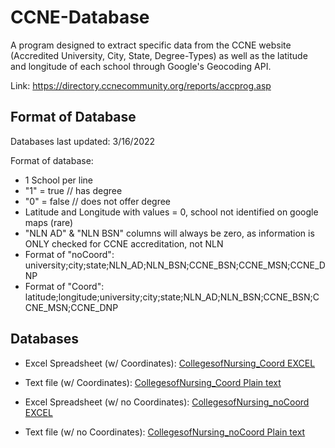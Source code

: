 # CCNE-Database
A program designed to extract specific data from the CCNE website (Accredited University, City, State, Degree-Types) as well as the latitude and longitude of each school through Google's Geocoding API.

Link: https://directory.ccnecommunity.org/reports/accprog.asp

## Format of Database
Databases last updated: 3/16/2022

Format of database:
* 1 School per line
* "1" = true // has degree
* "0" = false // does not offer degree
* Latitude and Longitude with values = 0, school not identified on google maps (rare)
* "NLN AD" & "NLN BSN" columns will always be zero, as information is ONLY checked for CCNE accreditation, not NLN
* Format of "noCoord": university;city;state;NLN_AD;NLN_BSN;CCNE_BSN;CCNE_MSN;CCNE_DNP
* Format of "Coord": latitude;longitude;university;city;state;NLN_AD;NLN_BSN;CCNE_BSN;CCNE_MSN;CCNE_DNP

## Databases
* Excel Spreadsheet (w/ Coordinates): [CollegesofNursing_Coord EXCEL]
* Text file (w/ Coordinates): [CollegesofNursing_Coord Plain text]

* Excel Spreadsheet (w/ no Coordinates): [CollegesofNursing_noCoord EXCEL]
* Text file (w/ no Coordinates): [CollegesofNursing_noCoord Plain text]


[CollegesofNursing_Coord EXCEL]: https://github.com/FerminRamos/CCNE-Database/blob/b638ea6733c34f7863b3a6ae15fdbc615c5ade7c/Colleges%20of%20Nursing_Coord.xlsx
[CollegesofNursing_Coord Plain text]: https://github.com/FerminRamos/CCNE-Database/blob/540420d6642d2d9fbb167bb47692470af7b80765/CollegesOfNursing_Coord.txt
[CollegesofNursing_noCoord EXCEL]: https://github.com/FerminRamos/CCNE-Database/blob/9db6346c45a7c241cc95485dbca6c600e7807be2/Colleges%20of%20Nursing_noCoord.xlsx
[CollegesofNursing_noCoord Plain text]: https://github.com/FerminRamos/CCNE-Database/blob/c0deea77ede2f193698581d70bb0fd78983b25b1/CollegeOfNursing_noCoord.txt
